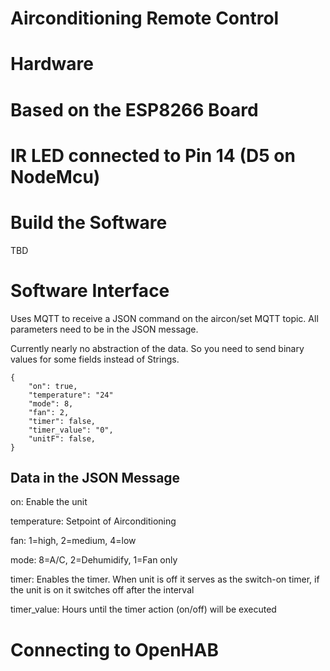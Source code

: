 Airconditioning Remote Control
==============================

Hardware
========
# Based on the ESP8266 Board
# IR LED connected to Pin 14 (D5 on NodeMcu)

Build the Software
==================
TBD

Software Interface
==================
Uses MQTT to receive a JSON command on the aircon/set MQTT topic.
All parameters need to be in the JSON message.

Currently nearly no abstraction of the data. So you need to send binary values for some fields instead of Strings.

```
{
    "on": true, 
    "temperature": "24" 
    "mode": 8, 
    "fan": 2,
    "timer": false, 
    "timer_value": "0", 
    "unitF": false, 
}
```

Data in the JSON Message
------------------------

on: Enable the unit

temperature: Setpoint of Airconditioning

fan: 1=high, 2=medium, 4=low

mode: 8=A/C, 2=Dehumidify, 1=Fan only

timer: Enables the timer. When unit is off it serves as the switch-on timer, if the unit is on it switches off after the interval

timer_value: Hours until the timer action (on/off) will be executed


Connecting to OpenHAB
=====================

